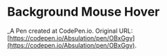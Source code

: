 # Background Mouse Hover
 _A Pen created at CodePen.io. Original URL: [https://codepen.io/Absulation/pen/OBxGgv](https://codepen.io/Absulation/pen/OBxGgv).

 